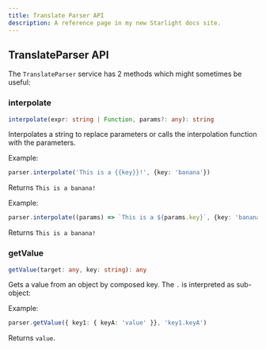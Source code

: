 ```yaml
---
title: Translate Parser API
description: A reference page in my new Starlight docs site.
---
```


## TranslateParser API

The `TranslateParser` service has 2 methods which might sometimes be useful:

### interpolate

~~~ts
interpolate(expr: string | Function, params?: any): string
~~~

Interpolates a string to replace parameters or calls the interpolation function with the parameters.

Example:
~~~ts
parser.interpolate('This is a {{key}}!', {key: 'banana'})
~~~

Returns `This is a banana!`

Example:
~~~ts
parser.interpolate((params) => `This is a ${params.key}`, {key: 'banana'})
~~~

Returns `This is a banana!`


### getValue

~~~ts
getValue(target: any, key: string): any
~~~

Gets a value from an object by composed key. The `.` is interpreted as sub-object:

Example:
~~~ts
parser.getValue({ key1: { keyA: 'value' }}, 'key1.keyA')
~~~

Returns `value`.


